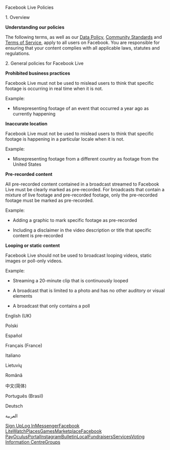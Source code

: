 Facebook Live Policies

1\. Overview

**Understanding our policies**

The following terms, as well as our [Data Policy](https://www.facebook.com/about/privacy/), [Community Standards](https://www.facebook.com/communitystandards/) and [Terms of Service](https://www.facebook.com/legal/terms), apply to all users on Facebook. You are responsible for ensuring that your content complies with all applicable laws, statutes and regulations.

2\. General policies for Facebook Live

**Prohibited business practices**

Facebook Live must not be used to mislead users to think that specific footage is occurring in real time when it is not.

Example:

*   Misrepresenting footage of an event that occurred a year ago as currently happening

**Inaccurate location**

Facebook Live must not be used to mislead users to think that specific footage is happening in a particular locale when it is not.

Example:

*   Misrepresenting footage from a different country as footage from the United States

**Pre-recorded content**

All pre-recorded content contained in a broadcast streamed to Facebook Live must be clearly marked as pre-recorded. For broadcasts that contain a mixture of live footage and pre-recorded footage, only the pre-recorded footage must be marked as pre-recorded.

Example:

*   Adding a graphic to mark specific footage as pre-recorded

*   Including a disclaimer in the video description or title that specific content is pre-recorded

**Looping or static content**

Facebook Live should not be used to broadcast looping videos, static images or poll-only videos.

Example:

*   Streaming a 20-minute clip that is continuously looped

*   A broadcast that is limited to a photo and has no other auditory or visual elements

*   A broadcast that only contains a poll

English (UK)

Polski

Español

Français (France)

Italiano

Lietuvių

Română

中文(简体)

Português (Brasil)

Deutsch

العربية

[Sign Up](https://www.facebook.com/reg/)[Log In](https://www.facebook.com/login/)[Messenger](https://l.facebook.com/l.php?u=https%3A%2F%2Fmessenger.com%2F&h=AT27zvKwRiofOHLOi_Frrb2d_H5AixqUJUIDin0TKgr55qp_GjT4ve7PdZSeMAsY4gayjfURehSdyXxISXair6YTBgVN_zS_Foq7m9ehWH-uXePTMsXbZy6_kbLsz6Mmm0Xu9HA1Ju-Pbnu1G2oD3k4F71F8KUh_nJvpvg)[Facebook Lite](https://www.facebook.com/lite/)[Watch](https://en-gb.facebook.com/watch/)[Places](https://www.facebook.com/places/)[Games](https://www.facebook.com/games/)[Marketplace](https://www.facebook.com/marketplace/)[Facebook Pay](https://pay.facebook.com/)[Oculus](https://l.facebook.com/l.php?u=https%3A%2F%2Fwww.oculus.com%2F&h=AT27zvKwRiofOHLOi_Frrb2d_H5AixqUJUIDin0TKgr55qp_GjT4ve7PdZSeMAsY4gayjfURehSdyXxISXair6YTBgVN_zS_Foq7m9ehWH-uXePTMsXbZy6_kbLsz6Mmm0Xu9HA1Ju-Pbnu1G2oD3k4F71F8KUh_nJvpvg)[Portal](https://portal.facebook.com/)[Instagram](https://l.facebook.com/l.php?u=https%3A%2F%2Fwww.instagram.com%2F&h=AT27zvKwRiofOHLOi_Frrb2d_H5AixqUJUIDin0TKgr55qp_GjT4ve7PdZSeMAsY4gayjfURehSdyXxISXair6YTBgVN_zS_Foq7m9ehWH-uXePTMsXbZy6_kbLsz6Mmm0Xu9HA1Ju-Pbnu1G2oD3k4F71F8KUh_nJvpvg)[Bulletin](https://www.bulletin.com/)[Local](https://www.facebook.com/local/lists/245019872666104/)[Fundraisers](https://www.facebook.com/fundraisers/)[Services](https://www.facebook.com/biz/directory/)[Voting Information Centre](https://www.facebook.com/votinginformationcenter/?entry_point=c2l0ZQ%3D%3D)[Groups](https://www.facebook.com/groups/explore/)